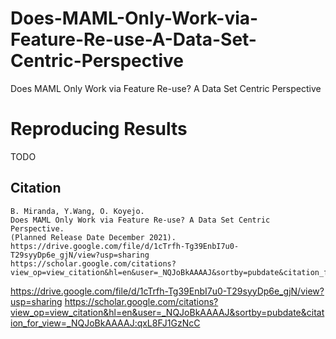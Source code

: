 # Does-MAML-Only-Work-via-Feature-Re-use-A-Data-Set-Centric-Perspective
Does MAML Only Work via Feature Re-use? A Data Set Centric Perspective

# Reproducing Results

TODO

## Citation

```
B. Miranda, Y.Wang, O. Koyejo.
Does MAML Only Work via Feature Re-use? A Data Set Centric Perspective. 
(Planned Release Date December 2021).
https://drive.google.com/file/d/1cTrfh-Tg39EnbI7u0-T29syyDp6e_gjN/view?usp=sharing
https://scholar.google.com/citations?view_op=view_citation&hl=en&user=_NQJoBkAAAAJ&sortby=pubdate&citation_for_view=_NQJoBkAAAAJ:qxL8FJ1GzNcC
```

https://drive.google.com/file/d/1cTrfh-Tg39EnbI7u0-T29syyDp6e_gjN/view?usp=sharing
https://scholar.google.com/citations?view_op=view_citation&hl=en&user=_NQJoBkAAAAJ&sortby=pubdate&citation_for_view=_NQJoBkAAAAJ:qxL8FJ1GzNcC
